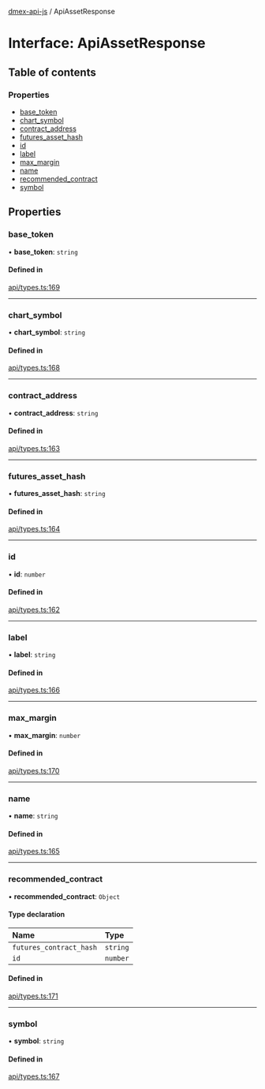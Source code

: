 [dmex-api-js](../README.md) / ApiAssetResponse

# Interface: ApiAssetResponse

## Table of contents

### Properties

- [base\_token](ApiAssetResponse.md#base_token)
- [chart\_symbol](ApiAssetResponse.md#chart_symbol)
- [contract\_address](ApiAssetResponse.md#contract_address)
- [futures\_asset\_hash](ApiAssetResponse.md#futures_asset_hash)
- [id](ApiAssetResponse.md#id)
- [label](ApiAssetResponse.md#label)
- [max\_margin](ApiAssetResponse.md#max_margin)
- [name](ApiAssetResponse.md#name)
- [recommended\_contract](ApiAssetResponse.md#recommended_contract)
- [symbol](ApiAssetResponse.md#symbol)

## Properties

### base\_token

• **base\_token**: `string`

#### Defined in

[api/types.ts:169](https://github.com/dmex-app/node-api-js/blob/402fa0b/src/api/types.ts#L169)

___

### chart\_symbol

• **chart\_symbol**: `string`

#### Defined in

[api/types.ts:168](https://github.com/dmex-app/node-api-js/blob/402fa0b/src/api/types.ts#L168)

___

### contract\_address

• **contract\_address**: `string`

#### Defined in

[api/types.ts:163](https://github.com/dmex-app/node-api-js/blob/402fa0b/src/api/types.ts#L163)

___

### futures\_asset\_hash

• **futures\_asset\_hash**: `string`

#### Defined in

[api/types.ts:164](https://github.com/dmex-app/node-api-js/blob/402fa0b/src/api/types.ts#L164)

___

### id

• **id**: `number`

#### Defined in

[api/types.ts:162](https://github.com/dmex-app/node-api-js/blob/402fa0b/src/api/types.ts#L162)

___

### label

• **label**: `string`

#### Defined in

[api/types.ts:166](https://github.com/dmex-app/node-api-js/blob/402fa0b/src/api/types.ts#L166)

___

### max\_margin

• **max\_margin**: `number`

#### Defined in

[api/types.ts:170](https://github.com/dmex-app/node-api-js/blob/402fa0b/src/api/types.ts#L170)

___

### name

• **name**: `string`

#### Defined in

[api/types.ts:165](https://github.com/dmex-app/node-api-js/blob/402fa0b/src/api/types.ts#L165)

___

### recommended\_contract

• **recommended\_contract**: `Object`

#### Type declaration

| Name | Type |
| :------ | :------ |
| `futures_contract_hash` | `string` |
| `id` | `number` |

#### Defined in

[api/types.ts:171](https://github.com/dmex-app/node-api-js/blob/402fa0b/src/api/types.ts#L171)

___

### symbol

• **symbol**: `string`

#### Defined in

[api/types.ts:167](https://github.com/dmex-app/node-api-js/blob/402fa0b/src/api/types.ts#L167)
